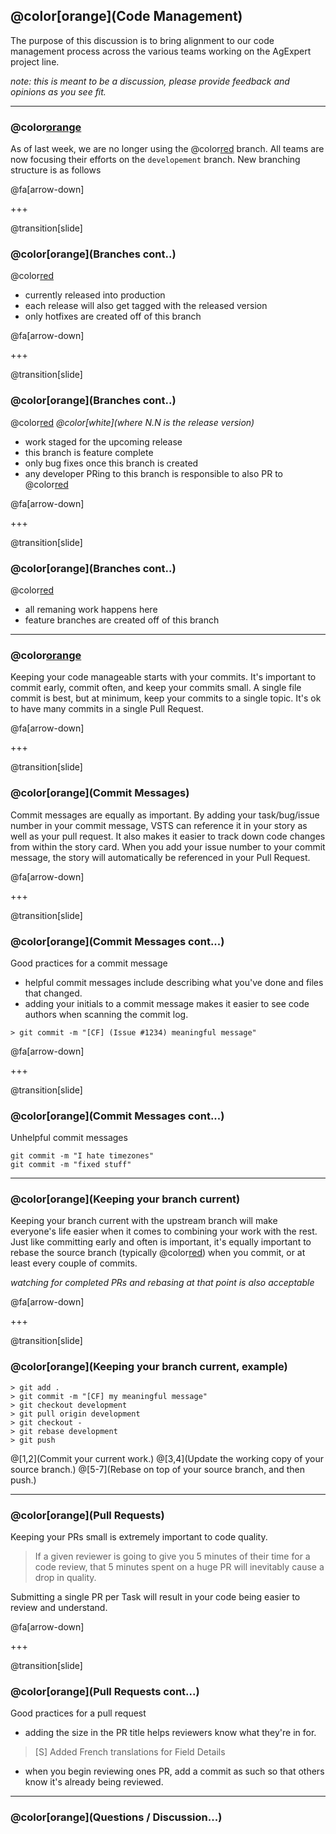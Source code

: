 ## @color[orange](Code Management)

The purpose of this discussion is to bring alignment to our code management process across the various teams working on the AgExpert project line.

*note: this is meant to be a discussion, please provide feedback and opinions as you see fit.*

---

### @color[orange](Branches) 

As of last week, we are no longer using the @color[red](mobile/development) branch. All teams are now focusing their efforts on the `developement` branch. New branching structure is as follows

@fa[arrow-down]

+++

@transition[slide]

### @color[orange](Branches cont..)

 @color[red](master)
    
  - currently released into production
  - each release will also get tagged with the released version
  - only hotfixes are created off of this branch

@fa[arrow-down]

+++

@transition[slide]

### @color[orange](Branches cont..)

 @color[red](release/[N.N]) *@color[white](where N.N is the release version)*
 
  - work staged for the upcoming release
  - this branch is feature complete
  - only bug fixes once this branch is created
  - any developer PRing to this branch is responsible to also PR to @color[red](development)

@fa[arrow-down]

+++

@transition[slide]

### @color[orange](Branches cont..)

 @color[red](development)

  - all remaning work happens here
  - feature branches are created off of this branch

---

### @color[orange](Commits)

Keeping your code manageable starts with your commits. It's important to commit early, commit often, and keep your commits small. A single file commit is best, but at minimum, keep your commits to a single topic. It's ok to have many commits in a single Pull Request.

@fa[arrow-down]

+++

@transition[slide]

### @color[orange](Commit Messages)

Commit messages are equally as important. By adding your task/bug/issue number in your commit message, VSTS can reference it in your story as well as your pull request. It also makes it easier to track down code changes from within the story card. When you add your issue number to your commit message, the story will automatically be referenced in your Pull Request.

@fa[arrow-down]

+++

@transition[slide]

### @color[orange](Commit Messages cont...)

Good practices for a commit message

 - helpful commit messages include describing what you've done and files that changed.
 - adding your initials to a commit message makes it easier to see code authors when scanning the commit log.
 
```
> git commit -m "[CF] (Issue #1234) meaningful message"
```

@fa[arrow-down]

+++

@transition[slide]

### @color[orange](Commit Messages cont...)

Unhelpful commit messages

```
git commit -m "I hate timezones"
git commit -m "fixed stuff"
```

---

### @color[orange](Keeping your branch current)

Keeping your branch current with the upstream branch will make everyone's life easier when it comes to combining your work with the rest. Just like committing early and often is important, it's equally important to rebase the source branch (typically  @color[red](development)) when you commit, or at least every couple of commits. 

*watching for completed PRs and rebasing at that point is also acceptable*

@fa[arrow-down]

+++

@transition[slide]

### @color[orange](Keeping your branch current, example)

```
> git add .
> git commit -m "[CF] my meaningful message"
> git checkout development
> git pull origin development
> git checkout -
> git rebase development
> git push 
```

@[1,2](Commit your current work.) 
@[3,4](Update the working copy of your source branch.) 
@[5-7](Rebase on top of your source branch, and then push.)

---

### @color[orange](Pull Requests)

Keeping your PRs small is extremely important to code quality. 

> If a given reviewer is going to give you 5 minutes of their time for a code review, that 5 minutes spent on a huge PR will inevitably cause a drop in quality.

Submitting a single PR per Task will result in your code being easier to review and understand.

@fa[arrow-down]

+++

@transition[slide]

### @color[orange](Pull Requests cont...)

Good practices for a pull request

 - adding the size in the PR title helps reviewers know what they're in for.

 > [S] Added French translations for Field Details

  - when you begin reviewing ones PR, add a commit as such so that others know it's already being reviewed.

---

  ### @color[orange](Questions / Discussion...)